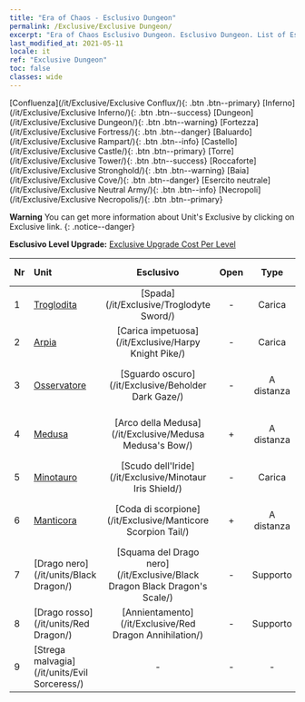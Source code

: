 ```yaml
---
title: "Era of Chaos - Esclusivo Dungeon"
permalink: /Exclusive/Exclusive Dungeon/
excerpt: "Era of Chaos Esclusivo Dungeon. Esclusivo Dungeon. List of Esclusivo Dungeon in Era of Chaos"
last_modified_at: 2021-05-11
locale: it
ref: "Exclusive Dungeon"
toc: false
classes: wide
---
```

 [Confluenza](/it/Exclusive/Exclusive Conflux/){: .btn .btn--primary} [Inferno](/it/Exclusive/Exclusive Inferno/){: .btn .btn--success} [Dungeon](/it/Exclusive/Exclusive Dungeon/){: .btn .btn--warning} [Fortezza](/it/Exclusive/Exclusive Fortress/){: .btn .btn--danger} [Baluardo](/it/Exclusive/Exclusive Rampart/){: .btn .btn--info} [Castello](/it/Exclusive/Exclusive Castle/){: .btn .btn--primary} [Torre](/it/Exclusive/Exclusive Tower/){: .btn .btn--success} [Roccaforte](/it/Exclusive/Exclusive Stronghold/){: .btn .btn--warning} [Baia](/it/Exclusive/Exclusive Cove/){: .btn .btn--danger} [Esercito neutrale](/it/Exclusive/Exclusive Neutral Army/){: .btn .btn--info} [Necropoli](/it/Exclusive/Exclusive Necropolis/){: .btn .btn--primary} 

**Warning** You can get more information about Unit's Exclusive by clicking on Exclusive link. 
{: .notice--danger}

 **Esclusivo Level Upgrade:** [Exclusive Upgrade Cost Per Level](/Exclusive/ExclusiveUpgradeCostPerLevel/)

  | Nr |         Unit        | Esclusivo | Open  |    Type   |  Item to Rank UP      |  Skin   |
  |:---|:--------------------|:-------------:|:-----:|:---------:|:---------------------:|:-------:|
  | 1  | [Troglodita](/it/units/Troglodyte/) | [Spada](/it/Exclusive/Troglodyte Sword/) | - | Carica | [Token della Spada](/ItemsIT/con_912/) | - |
  | 2  | [Arpia](/it/units/Harpy/) | [Carica impetuosa](/it/Exclusive/Harpy Knight Pike/) | - | Carica | [Token Carica impetuosa](/ItemsIT/con_916/) | - |
  | 3  | [Osservatore](/it/units/Beholder/) | [Sguardo oscuro](/it/Exclusive/Beholder Dark Gaze/) | - | A distanza | [Token Sguardo oscuro](/ItemsIT/con_990/) | [Skin speciale Sguardo oscuro](/ItemsIT/con_658/) |
  | 4  | [Medusa](/it/units/Medusa/) | [Arco della Medusa](/it/Exclusive/Medusa Medusa's Bow/) | + | A distanza | [Token Arco di Medusa](/ItemsIT/con_991/) | [Skin speciale Arco di Medusa](/ItemsIT/con_659/) |
  | 5  | [Minotauro](/it/units/Minotaur/) | [Scudo dell'Iride](/it/Exclusive/Minotaur Iris Shield/) | - | Carica | [Token Scudo dell'Iride](/ItemsIT/con_913/) | - |
  | 6  | [Manticora](/it/units/Manticore/) | [Coda di scorpione](/it/Exclusive/Manticore Scorpion Tail/) | + | A distanza | [Token Coda di scorpione](/ItemsIT/con_992/) | [Skin speciale Coda di scorpione](/ItemsIT/con_660/) |
  | 7  | [Drago nero](/it/units/Black Dragon/) | [Squama del Drago nero](/it/Exclusive/Black Dragon Black Dragon's Scale/) | - | Supporto | [Token Squama del Drago nero](/ItemsIT/con_993/) | [Skin speciale Squama del Drago nero](/ItemsIT/con_661/) |
  | 8  | [Drago rosso](/it/units/Red Dragon/) | [Annientamento](/it/Exclusive/Red Dragon Annihilation/) | - | Supporto | - | - |
  | 9  | [Strega malvagia](/it/units/Evil Sorceress/) | - | - | - | none | none |
